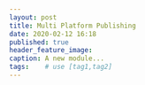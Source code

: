 ```yaml
---
layout: post
title: Multi Platform Publishing
date: 2020-02-12 16:18
published: true
header_feature_image:
caption: A new module...
tags:    # use [tag1,tag2]
---
```

